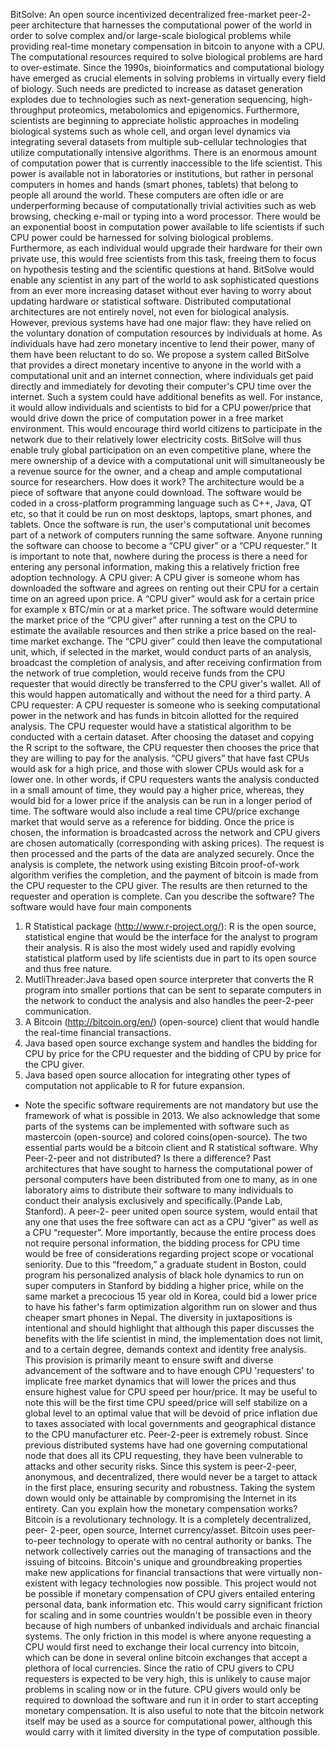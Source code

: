 BitSolve: An open source incentivized decentralized free-market peer-2-
peer architecture that harnesses the computational power of the world in
order to solve complex and/or large-scale biological problems while
providing real-time monetary compensation in bitcoin to anyone with a
CPU.
The computational resources required to solve biological problems are
hard to over-estimate. Since the 1990s, bioinformatics and computational
biology have emerged as crucial elements in solving problems in virtually
every field of biology. Such needs are predicted to increase as dataset
generation explodes due to technologies such as next-generation
sequencing, high-throughput proteomics, metabolomics and epigenomics.
Furthermore, scientists are beginning to appreciate holistic approaches in
modeling biological systems such as whole cell, and organ level dynamics
via integrating several datasets from multiple sub-cellular technologies that
utilize computationally intensive algorithms.
There is an enormous amount of computation power that is currently
inaccessible to the life scientist. This power is available not in laboratories
or institutions, but rather in personal computers in homes and hands
(smart phones, tablets) that belong to people all around the world. These
computers are often idle or are underperforming because of
computationally trivial activities such as web browsing, checking e-mail or
typing into a word processor. There would be an exponential boost in
computation power available to life scientists if such CPU power could be
harnessed for solving biological problems. Furthermore, as each individual
would upgrade their hardware for their own private use, this would free
scientists from this task, freeing them to focus on hypothesis testing and
the scientific questions at hand.
BitSolve would enable any scientist in any part of the world to ask
sophisticated questions from an ever more increasing dataset without ever
having to worry about updating hardware or statistical software. Distributed
computational architectures are not entirely novel, not even for biological
analysis. However, previous systems have had one major flaw: they have
relied on the voluntary donation of computation resources by individuals at
home. As individuals have had zero monetary incentive to lend their
power, many of them have been reluctant to do so.
We propose a system called BitSolve that provides a direct monetary
incentive to anyone in the world with a computational unit and an internet
connection, where individuals get paid directly and immediately for
devoting their computer's CPU time over the internet. Such a system could
have additional benefits as well. For instance, it would allow individuals
and scientists to bid for a CPU power/price that would drive down the price
of computation power in a free market environment. This would encourage
third world citizens to participate in the network due to their relatively lower
electricity costs. BitSolve will thus enable truly global participation on an
even competitive plane, where the mere ownership of a device with a
computational unit will simultaneously be a revenue source for the owner,
and a cheap and ample computational source for researchers.
How does it work?
The architecture would be a piece of software that anyone could download.
The software would be coded in a cross-platform programming language
such as C++, Java, QT etc, so that it could be run on most desktops,
laptops, smart phones, and tablets. Once the software is run, the user's
computational unit becomes part of a network of computers running the
same software. Anyone running the software can choose to become a
“CPU giver” or a “CPU requester.” It is important to note that, nowhere
during the process is there a need for entering any personal information,
making this a relatively friction free adoption technology.
A CPU giver:
A CPU giver is someone whom has downloaded the software and agrees
on renting out their CPU for a certain time on an agreed upon price. A
“CPU giver” would ask for a certain price for example x BTC/min or at a
market price. The software would determine the market price of the “CPU
giver” after running a test on the CPU to estimate the available resources
and then strike a price based on the real-time market exchange. The “CPU
giver” could then leave the computational unit, which, if selected in the
market, would conduct parts of an analysis, broadcast the completion of
analysis, and after receiving confirmation from the network of true
completion, would receive funds from the CPU requester that would
directly be transferred to the CPU giver's wallet. All of this would happen
automatically and without the need for a third party.
A CPU requester:
A CPU requester is someone who is seeking computational power in the
network and has funds in bitcoin allotted for the required analysis. The
CPU requester would have a statistical algorithm to be conducted with a
certain dataset. After choosing the dataset and copying the R script to the
software, the CPU requester then chooses the price that they are willing to
pay for the analysis. “CPU givers” that have fast CPUs would ask for a
high price, and those with slower CPUs would ask for a lower one. In other
words, if CPU requesters wants the analysis conducted in a small amount
of time, they would pay a higher price, whereas, they would bid for a lower
price if the analysis can be run in a longer period of time.
The software would also include a real time CPU/price exchange market
that would serve as a reference for bidding. Once the price is chosen, the
information is broadcasted across the network and CPU givers are chosen
automatically (corresponding with asking prices). The request is then
processed and the parts of the data are analyzed securely. Once the
analysis is complete, the network using existing Bitcoin proof-of-work
algorithm verifies the completion, and the payment of bitcoin is made from
the CPU requester to the CPU giver. The results are then returned to the
requester and operation is complete.
Can you describe the software?
The software would have four main components
1. R Statistical package (http://www.r-project.org/): R is the open source,
statistical engine that would be the interface for the analyst to
program their analysis. R is also the most widely used and rapidly
evolving statistical platform used by life scientists due in part to its
open source and thus free nature.
2. MutliThreader:Java based open source interpreter that converts the R
program into smaller portions that can be sent to separate
computers in the network to conduct the analysis and also handles
the peer-2-peer communication.
3. A Bitcoin (http://bitcoin.org/en/) (open-source) client that would handle
the real-time financial transactions.
4. Java based open source exchange system and handles the bidding for
CPU by price for the CPU requester and the bidding of CPU by price
for the CPU giver.
5. Java based open source allocation for integrating other types of
computation not applicable to R for future expansion.
* Note the specific software requirements are not mandatory but use the
framework of what is possible in 2013. We also acknowledge that some
parts of the systems can be implemented with software such as
mastercoin (open-source) and colored coins(open-source). The two
essential parts would be a bitcoin client and R statistical software.
Why Peer-2-peer and not distributed? Is there a difference?
Past architectures that have sought to harness the computational power of
personal computers have been distributed from one to many, as in one
laboratory aims to distribute their software to many individuals to conduct
their analysis exclusively and specifically.(Pande Lab, Stanford). A peer-2-
peer united open source system, would entail that any one that uses the
free software can act as a CPU “giver” as well as a CPU “requester”. More
importantly, because the entire process does not require personal
information, the bidding process for CPU time would be free of
considerations regarding project scope or vocational seniority. Due to this
“freedom,” a graduate student in Boston, could program his personalized
analysis of black hole dynamics to run on super computers in Stanford by
bidding a higher price, while on the same market a precocious 15 year old
in Korea, could bid a lower price to have his father's farm optimization
algorithm run on slower and thus cheaper smart phones in Nepal.
The diversity in juxtapositions is intentional and should highlight that
although this paper discusses the benefits with the life scientist in mind,
the implementation does not limit, and to a certain degree, demands
context and identity free analysis. This provision is primarily meant to
ensure swift and diverse advancement of the software and to have enough
CPU 'requesters' to implicate free market dynamics that will lower the
prices and thus ensure highest value for CPU speed per hour/price. It may
be useful to note this will be the first time CPU speed/price will self
stabilize on a global level to an optimal value that will be devoid of price
inflation due to taxes associated with local governments and geographical
distance to the CPU manufacturer etc.
Peer-2-peer is extremely robust. Since previous distributed systems have
had one governing computational node that does all its CPU requesting,
they have been vulnerable to attacks and other security risks. Since this
system is peer-2-peer, anonymous, and decentralized, there would never
be a target to attack in the first place, ensuring security and robustness.
Taking the system down would only be attainable by compromising the
Internet in its entirety.
Can you explain how the monetary compensation works?
Bitcoin is a revolutionary technology. It is a completely decentralized, peer-
2-peer, open source, Internet currency/asset. Bitcoin uses peer-to-peer
technology to operate with no central authority or banks. The network
collectively carries out the managing of transactions and the issuing of
bitcoins.
Bitcoin's unique and groundbreaking properties make new applications for
financial transactions that were virtually non-existent with legacy
technologies now possible. This project would not be possible if monetary
compensation of CPU givers entailed entering personal data, bank
information etc. This would carry significant friction for scaling and in some
countries wouldn't be possible even in theory because of high numbers of
unbanked individuals and archaic financial systems.
The only friction in this model is where anyone requesting a CPU would
first need to exchange their local currency into bitcoin, which can be done
in several online bitcoin exchanges that accept a plethora of local
currencies. Since the ratio of CPU givers to CPU requesters is expected to
be very high, this is unlikely to cause major problems in scaling now or in
the future. CPU givers would only be required to download the software
and run it in order to start accepting monetary compensation. It is also
useful to note that the bitcoin network itself may be used as a source for
computational power, although this would carry with it limited diversity in
the type of computation possible.

